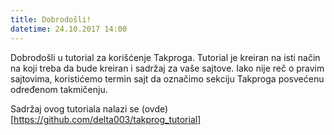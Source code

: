 ```yaml
---
title: Dobrodošli!
datetime: 24.10.2017 14:00
---
```

Dobrodošli u tutorial za korišćenje Takproga. Tutorial je kreiran na isti način
na koji treba da bude kreiran i sadržaj za vaše sajtove. Iako nije reč o pravim
sajtovima, koristićemo termin sajt da označimo sekciju Takproga posvećenu
određenom takmičenju.

Sadržaj ovog tutoriala nalazi se (ovde)[https://github.com/delta003/takprog_tutorial]
